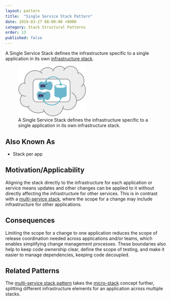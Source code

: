 ```yaml
---
layout: pattern
title:  "Single Service Stack Pattern"
date: 2019-03-27 08:00:00 +0000
category: Stack Structural Patterns
order: 13
published: false
---
```


A Single Service Stack defines the infrastructure specific to a single application in its own
[infrastructure stack](/patterns/stack-concept/).


<figure>
  <img src="images/single-service-stack.png" alt="A Single Service Stack defines the infrastructure specific to a single application in its own infrastructure stack" width="50%"/>
  <figcaption>A Single Service Stack defines the infrastructure specific to a single application in its own infrastructure stack.</figcaption>
</figure>


## Also Known As

- Stack per app


## Motivation/Applicability

Aligning the stack directly to the infrastructure for each application or service means updates and other changes can be applied to it without directly affecting the infrastructure for other services. This is in contrast with a [multi-service stack](multi-service-stack.html), where the scope for a change may include infrastructure for other applications.


## Consequences

Limiting the scope for a change to one application reduces the scope of release coordination needed across applications and/or teams, which enables simplifying change management processes. These boundaries also help to keep code ownership clear, define the scope of testing, and make it easier to manage dependencies, keeping code decoupled.


## Related Patterns

The [multi-service stack pattern](multi-service-stack.html) takes the [micro-stack](micro-stack.html) concept further, splitting different infrastructure elements for an application across multiple stacks.
